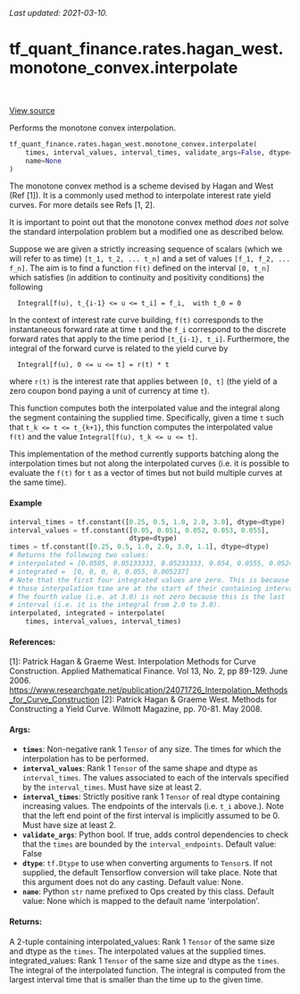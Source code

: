 <!--
This file is generated by a tool. Do not edit directly.
For open-source contributions the docs will be updated automatically.
-->

*Last updated: 2021-03-10.*

<div itemscope itemtype="http://developers.google.com/ReferenceObject">
<meta itemprop="name" content="tf_quant_finance.rates.hagan_west.monotone_convex.interpolate" />
<meta itemprop="path" content="Stable" />
</div>

# tf_quant_finance.rates.hagan_west.monotone_convex.interpolate

<!-- Insert buttons and diff -->

<table class="tfo-notebook-buttons tfo-api" align="left">
</table>

<a target="_blank" href="https://github.com/google/tf-quant-finance/blob/master/tf_quant_finance/rates/hagan_west/monotone_convex.py">View source</a>



Performs the monotone convex interpolation.

```python
tf_quant_finance.rates.hagan_west.monotone_convex.interpolate(
    times, interval_values, interval_times, validate_args=False, dtype=None,
    name=None
)
```



<!-- Placeholder for "Used in" -->

The monotone convex method is a scheme devised by Hagan and West (Ref [1]). It
is a commonly used method to interpolate interest rate yield curves. For
more details see Refs [1, 2].

It is important to point out that the monotone convex method *does not* solve
the standard interpolation problem but a modified one as described below.

Suppose we are given a strictly increasing sequence of scalars (which we will
refer to as time) `[t_1, t_2, ... t_n]` and a set of values
`[f_1, f_2, ... f_n]`.
The aim is to find a function `f(t)` defined on the interval `[0, t_n]` which
satisfies (in addition to continuity and positivity conditions) the following

```None
  Integral[f(u), t_{i-1} <= u <= t_i] = f_i,  with t_0 = 0

```

In the context of interest rate curve building, `f(t)` corresponds to the
instantaneous forward rate at time `t` and the `f_i` correspond to the
discrete forward rates that apply to the time period `[t_{i-1}, t_i]`.
Furthermore, the integral of the forward curve is related to the yield curve
by

```None
  Integral[f(u), 0 <= u <= t] = r(t) * t

```

where `r(t)` is the interest rate that applies between `[0, t]` (the yield of
a zero coupon bond paying a unit of currency at time `t`).

This function computes both the interpolated value and the integral along
the segment containing the supplied time. Specifically, given a time `t` such
that `t_k <= t <= t_{k+1}`, this function computes the interpolated value
`f(t)` and the value `Integral[f(u), t_k <= u <= t]`.

This implementation of the method currently supports batching along the
interpolation times but not along the interpolated curves (i.e. it is possible
to evaluate the `f(t)` for `t` as a vector of times but not build multiple
curves at the same time).

#### Example

```python
interval_times = tf.constant([0.25, 0.5, 1.0, 2.0, 3.0], dtype=dtype)
interval_values = tf.constant([0.05, 0.051, 0.052, 0.053, 0.055],
                              dtype=dtype)
times = tf.constant([0.25, 0.5, 1.0, 2.0, 3.0, 1.1], dtype=dtype)
# Returns the following two values:
# interpolated = [0.0505, 0.05133333, 0.05233333, 0.054, 0.0555, 0.05241]
# integrated =  [0, 0, 0, 0, 0.055, 0.005237]
# Note that the first four integrated values are zero. This is because
# those interpolation time are at the start of their containing interval.
# The fourth value (i.e. at 3.0) is not zero because this is the last
# interval (i.e. it is the integral from 2.0 to 3.0).
interpolated, integrated = interpolate(
    times, interval_values, interval_times)
```

#### References:

[1]: Patrick Hagan & Graeme West. Interpolation Methods for Curve
  Construction. Applied Mathematical Finance. Vol 13, No. 2, pp 89-129.
  June 2006.
  https://www.researchgate.net/publication/24071726_Interpolation_Methods_for_Curve_Construction
[2]: Patrick Hagan & Graeme West. Methods for Constructing a Yield Curve.
  Wilmott Magazine, pp. 70-81. May 2008.

#### Args:


* <b>`times`</b>: Non-negative rank 1 `Tensor` of any size. The times for which the
  interpolation has to be performed.
* <b>`interval_values`</b>: Rank 1 `Tensor` of the same shape and dtype as
  `interval_times`. The values associated to each of the intervals specified
  by the `interval_times`. Must have size at least 2.
* <b>`interval_times`</b>: Strictly positive rank 1 `Tensor` of real dtype containing
  increasing values. The endpoints of the intervals (i.e. `t_i` above.).
  Note that the left end point of the first interval is implicitly assumed
  to be 0. Must have size at least 2.
* <b>`validate_args`</b>: Python bool. If true, adds control dependencies to check that
  the `times` are bounded by the `interval_endpoints`.
  Default value: False
* <b>`dtype`</b>: `tf.Dtype` to use when converting arguments to `Tensor`s. If not
  supplied, the default Tensorflow conversion will take place. Note that
  this argument does not do any casting.
  Default value: None.
* <b>`name`</b>: Python `str` name prefixed to Ops created by this class.
  Default value: None which is mapped to the default name 'interpolation'.


#### Returns:

A 2-tuple containing
  interpolated_values: Rank 1 `Tensor` of the same size and dtype as the
    `times`. The interpolated values at the supplied times.
  integrated_values: Rank 1 `Tensor` of the same size and dtype as the
    `times`. The integral of the interpolated function. The integral is
    computed from the largest interval time that is smaller than the time
    up to the given time.
